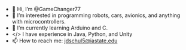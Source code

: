 - 👋 Hi, I’m @GameChanger77
- 👀 I’m interested in programming robots, cars, avionics, and anything with microcontrollers.
- 🌱 I’m currently learning Arduino and C.
- </> I have experience in Java, Python, and Unity
- 📫 How to reach me: jdschul5@iastate.edu

<!---
GameChanger77/GameChanger77 is a ✨ special ✨ repository because its `README.md` (this file) appears on your GitHub profile.
You can click the Preview link to take a look at your changes.
--->
